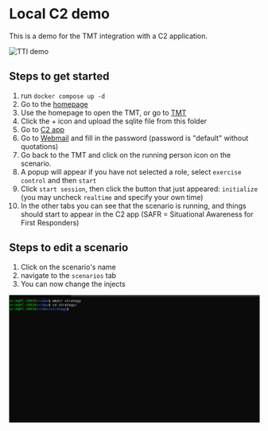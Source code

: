 # Local C2 demo
This is a demo for the TMT integration with a C2 application.

![TTI demo](img/tti_demo.gif)

## Steps to get started
1. run `docker compose up -d`
2. Go to the [homepage](http://localhost)
3. Use the homepage to open the TMT, or go to [TMT](http://localhost/tmt)
4. Click the + icon and upload the sqlite file from this folder
5. Go to [C2 app](http://localhost:3001/#!/map)
6. Go to [Webmail](http://localhost/webmail/?_user=ci@strategy.eu) and fill in the password (password is "default" without quotations)
7. Go back to the TMT and click on the running person icon on the scenario.
8. A popup will appear if you have not selected a role, select `exercise control` and then `start`
9. Click `start session`, then click the button that just appeared: `initialize` (you may uncheck `realtime` and specify your own time)
10. In the other tabs you can see that the scenario is running, and things should start to appear in the C2 app (SAFR = Situational Awareness for First Responders)

## Steps to edit a scenario
1. Click on the scenario's name
2. navigate to the `scenarios` tab
3. You can now change the injects

![Starting the TTI docker demo](img/tti_demo_start_docker.gif)
